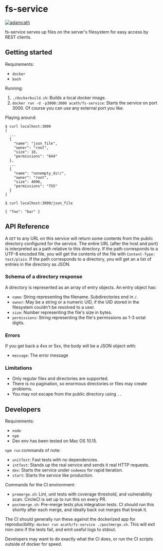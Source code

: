 # fs-service

[![adamcath](https://circleci.com/gh/adamcath/fs-service.svg?style=svg)](https://app.circleci.com/pipelines/github/adamcath/fs-service?branch=master)

fs-service serves up files on the server's filesystem for easy access by REST clients.

## Getting started

Requirements:
- `docker`
- `bash`

Running:
1. `./dockerbuild.sh`: Builds a local docker image.
2. `docker run -d -p3000:3000 acath/fs-service`: Starts the service on port 3000.
   Of course you can use any external port you like.

Playing around:
```
$ curl localhost:3000
[
  ...
  {
    "name": "json_file",
    "owner": "root",
    "size": 16,
    "permissions": "644"
  },
  ...
  {
    "name": "nonempty_dir/",
    "owner": "root",
    "size": 4096,
    "permissions": "755"
  }
]
```
```
$ curl localhost:3000/json_file

{ "foo": "bar" }
```

## API Reference

A `GET` to any URL on this service will return some contents from the public directory configured for the service. 
The entire URL (after the host and port) is interpreted as a path relative to this directory.
If the path corresponds to a UTF-8 encoded file, you will get the contents of the file with `Content-Type: text/plain`.
If the path corresponds to a directory, you will get an a list of entries in the directory as JSON.

### Schema of a directory response 

A directory is represented as an array of entry objects. An entry object has:
- `name`: String representing the filename. Subdirectories end in `/`.
- `owner`: May be a string or a numeric UID, if the UID stored in the filesystem couldn't be resolved to a user.
- `size`: Number representing the file's size in bytes.
- `permissions`: String representing the file's permissions as 1-3 octal digits.

### Errors

If you get back a 4xx or 5xx, the body will be a JSON object with:
- `message`: The error message 

### Limitations

- Only regular files and directories are supported.
- There is no pagination, so enormous directories or files may create problems.
- You may not escape from the public directory using `..`

## Developers

Requirements:
- `node`
- `npm`
- Dev env has been tested on Mac OS 10.15.

`npm run` commands of note:
- `unitTest`: Fast tests with no dependencies.
- `intTest`: Stands up the real service and sends it real HTTP requests.
- `dev`: Starts the service under `nodemon` for rapid iteration.
- `start`: Starts the service like production.

Commands for the CI environment:
- `premerge.sh`: Lint, unit tests with coverage threshold, and vulnerability scan. CircleCI is set up to run this
  on every PR.
- `postmerge.sh`: Pre-merge tests plus integration tests. CI should run this shortly after each merge, and 
  ideally back out merges that break it.
  
The CI should generally run these against the dockerized app for reproducibility:
`docker run acath/fs-service ./postmerge.sh`. This will exit non-zero if the tests fail, and emit useful logs to 
stdout.

Developers may want to do exactly what the CI does, or run the CI scripts outside 
of docker for speed.
